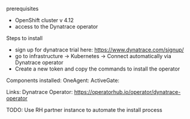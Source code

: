 prerequisites

* OpenShift cluster v 4.12
* access to the Dynatrace operator

Steps to install
* sign up for dynatrace trial here: https://www.dynatrace.com/signup/
* go to infrastructure -> Kubernetes -> Connect automatically via Dynatrace operator
* Create a new token and copy the commands to install the operator




Components installed:
    OneAgent:
    ActiveGate:

Links:
Dynatrace Operator: https://operatorhub.io/operator/dynatrace-operator

TODO: Use RH partner instance to automate the install process